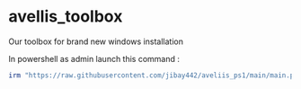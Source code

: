 # avellis_toolbox
Our toolbox for brand new windows installation 

In powershell as admin launch this command : 
```ps1
irm "https://raw.githubusercontent.com/jibay442/aveliis_ps1/main/main.ps1" | iex

```
